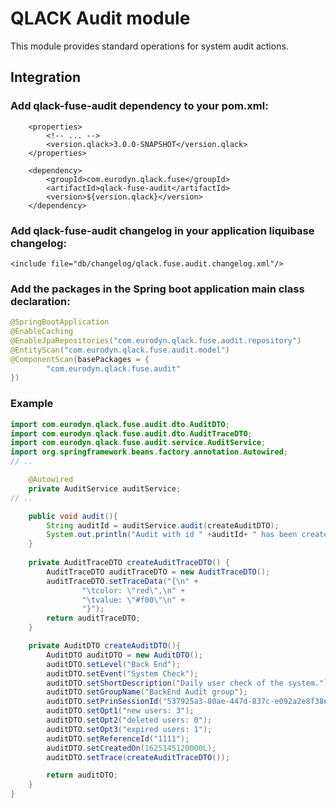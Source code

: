 # QLACK Audit module

This module provides standard operations for system audit actions.

## Integration

### Add qlack-fuse-audit dependency to your pom.xml:
```
    <properties>
        <!-- ... -->
        <version.qlack>3.0.0-SNAPSHOT</version.qlack>
    </properties>

    <dependency>
        <groupId>com.eurodyn.qlack.fuse</groupId>
        <artifactId>qlack-fuse-audit</artifactId>
        <version>${version.qlack}</version>
    </dependency>
```

### Add qlack-fuse-audit changelog in your application liquibase changelog:
```
<include file="db/changelog/qlack.fuse.audit.changelog.xml"/>
```

### Add the packages in the Spring boot application main class declaration:
```java
@SpringBootApplication
@EnableCaching
@EnableJpaRepositories("com.eurodyn.qlack.fuse.audit.repository")
@EntityScan("com.eurodyn.qlack.fuse.audit.model")
@ComponentScan(basePackages = {
        "com.eurodyn.qlack.fuse.audit"
})
```

### Example
```java
import com.eurodyn.qlack.fuse.audit.dto.AuditDTO;
import com.eurodyn.qlack.fuse.audit.dto.AuditTraceDTO;
import com.eurodyn.qlack.fuse.audit.service.AuditService;
import org.springframework.beans.factory.annotation.Autowired;
// ..

    @Autowired
    private AuditService auditService;
// ..

    public void audit(){
        String auditId = auditService.audit(createAuditDTO);
        System.out.println("Audit with id " +auditId+ " has been created.");
    }
    
    private AuditTraceDTO createAuditTraceDTO() {
        AuditTraceDTO auditTraceDTO = new AuditTraceDTO();
        auditTraceDTO.setTraceData("{\n" +
                "\tcolor: \"red\",\n" +
                "\tvalue: \"#f00\"\n" +
                "}");
        return auditTraceDTO;
    }

    private AuditDTO createAuditDTO(){
        AuditDTO auditDTO = new AuditDTO();
        auditDTO.setLevel("Back End");
        auditDTO.setEvent("System Check");
        auditDTO.setShortDescription("Daily user check of the system.");
        auditDTO.setGroupName("BackEnd Audit group");
        auditDTO.setPrinSessionId("537925a3-80ae-447d-837c-e092a2e8f38e");
        auditDTO.setOpt1("new users: 3");
        auditDTO.setOpt2("deleted users: 0");
        auditDTO.setOpt3("expired users: 1");
        auditDTO.setReferenceId("1111");
        auditDTO.setCreatedOn(1625145120000L);
        auditDTO.setTrace(createAuditTraceDTO());

        return auditDTO;
    }
}
```